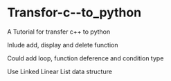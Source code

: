 # Transfor-c--to_python
A Tutorial for transfer c++ to python

Inlude add, display and delete function

Could add loop, function deference and condition type

Use Linked Linear List data structure
